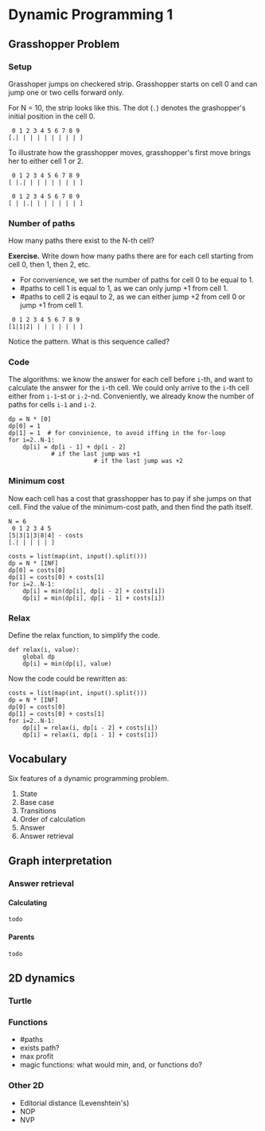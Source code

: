 # Dynamic Programming 1

## Grasshopper Problem

### Setup

Grasshoper jumps on checkered strip. Grasshopper starts on cell 0 and can jump one or two cells forward only.

For N = 10, the strip looks like this. The dot (`.`) denotes the grashopper's initial position in the cell 0.
```
 0 1 2 3 4 5 6 7 8 9
[.| | | | | | | | | ]
```

To illustrate how the grasshopper moves, grasshopper's first move brings her to either cell 1 or 2.

```
 0 1 2 3 4 5 6 7 8 9
[ |.| | | | | | | | ]

 0 1 2 3 4 5 6 7 8 9
[ | |.| | | | | | | ]
```

### Number of paths
How many paths there exist to the N-th cell?

**Exercise.** Write down how many paths there are for each cell starting from cell 0, then 1, then 2, etc.

- For convenience, we set the number of paths for cell 0 to be equal to 1.
- #paths to cell 1 is equal to 1, as we can only jump +1 from cell 1.
- #paths to cell 2 is eqaul to 2, as we can either jump +2 from cell 0 or jump +1 from cell 1.

```
 0 1 2 3 4 5 6 7 8 9
[1|1|2| | | | | | | ]
```

Notice the pattern. What is this sequence called?

### Code

The algorithms: we know the answer for each cell before `i`-th, and want to calculate the answer for the `i`-th cell.
We could only arrive to the `i`-th cell either from `i-1`-st or `i-2`-nd. Conveniently, we already know the number of paths for cells `i-1` and `i-2`.

```
dp = N * [0]
dp[0] = 1
dp[1] = 1  # for convinience, to avoid iffing in the for-loop
for i=2..N-1:
    dp[i] = dp[i - 1] + dp[i - 2]
            # if the last jump was +1
                        # if the last jump was +2
```

### Minimum cost
Now each cell has a cost that grasshopper has to pay if she jumps on that cell. Find the value of the minimum-cost path, and then find the path itself.

```
N = 6
 0 1 2 3 4 5
[5|3|1|3|8|4] - costs
[.| | | | | ]
```

```
costs = list(map(int, input().split()))
dp = N * [INF]
dp[0] = costs[0]
dp[1] = costs[0] + costs[1]
for i=2..N-1:
    dp[i] = min(dp[i], dp[i - 2] + costs[i])
    dp[i] = min(dp[i], dp[i - 1] + costs[i])
```

### Relax

Define the relax function, to simplify the code. 
```
def relax(i, value):
    global dp
    dp[i] = min(dp[i], value)
```

Now the code could be rewritten as:

```
costs = list(map(int, input().split()))
dp = N * [INF]
dp[0] = costs[0]
dp[1] = costs[0] + costs[1]
for i=2..N-1:
    dp[i] = relax(i, dp[i - 2] + costs[i])
    dp[i] = relax(i, dp[i - 1] + costs[i])
```
## Vocabulary

Six features of a dynamic programming problem.

1. State
2. Base case
3. Transitions
4. Order of calculation
5. Answer
6. Answer retrieval

## Graph interpretation

### Answer retrieval

#### Calculating

```
todo
```

#### Parents

```
todo
```

## 2D dynamics
### Turtle
### Functions
- #paths
- exists path?
- max profit
- magic functions: what would min, and, or functions do?

### Other 2D
- Editorial distance (Levenshtein's)
- NOP
- NVP
